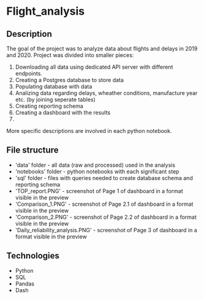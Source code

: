 # Flight_analysis

## Description

The goal of the project was to analyze data about flights and delays in 2019 and 2020.
Project was divided into smaller pieces:
1. Downloading all data using dedicated API server with different endpoints.
2. Creating a Postgres database to store data
3. Populating database with data
4. Analizing data regarding delays, wheather conditions, manufacture year etc. (by joining seperate tables)
5. Creating reporting schema
6. Creating a dashboard with the results
7. 
More specific descriptions are involved in each python notebook.

## File structure
- 'data' folder - all data (raw and processed) used in the analysis
- 'notebooks' folder - python notebooks with each significant step
-  'sql' folder - files with queries needed to create database schema and reporting schema
-  'TOP_report.PNG' - screenshot of Page 1 of dashboard in a format visible in the preview
-  'Comparison_1.PNG' - screenshot of Page 2.1 of dashboard in a format visible in the preview
-  'Comparison_2.PNG' - screenshot of Page 2.2 of dashboard in a format visible in the preview
-  'Daily_reliability_analysis.PNG' - screenshot of Page 3 of dashboard in a format visible in the preview

## Technologies
- Python
- SQL
- Pandas
- Dash
